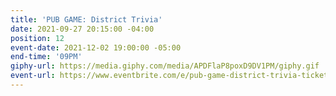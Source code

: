 ```yaml
---
title: 'PUB GAME: District Trivia'
date: 2021-09-27 20:15:00 -04:00
position: 12
event-date: 2021-12-02 19:00:00 -05:00
end-time: '09PM'
giphy-url: https://media.giphy.com/media/APDFlaP8poxD9DV1PM/giphy.gif
event-url: https://www.eventbrite.com/e/pub-game-district-trivia-tickets-216012979637
---
```


